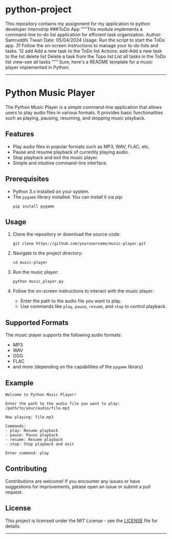 # python-project
This repository contains my assignment for my application to python developer internship
###ToDo App
"""This module implements a command-line to-do list application
for efficient task organization.
Author: Samruddhi Tiwari
Date: 05/04/2024
Usage:
Run the script to start the ToDo app. 31
Follow the on-screen instructions to manage your to-do lists and tasks. 12
add Add a new task to the ToDo list
Actions:
add-Add a new task to the list
delete list Delete a task from the Topo list List all tasks in the ToDo list
view-see all tasks
"""
Sure, here's a README template for a music player implemented in Python:

---

# Python Music Player

The Python Music Player is a simple command-line application that allows users to play audio files in various formats. It provides basic functionalities such as playing, pausing, resuming, and stopping music playback.

## Features

- Play audio files in popular formats such as MP3, WAV, FLAC, etc.
- Pause and resume playback of currently playing audio.
- Stop playback and exit the music player.
- Simple and intuitive command-line interface.

## Prerequisites

- Python 3.x installed on your system.
- The `pygame` library installed. You can install it via pip:
  ```
  pip install pygame
  ```

## Usage

1. Clone the repository or download the source code:

   ```
   git clone https://github.com/yourusername/music-player.git
   ```

2. Navigate to the project directory:

   ```
   cd music-player
   ```

3. Run the music player:

   ```
   python music_player.py
   ```

4. Follow the on-screen instructions to interact with the music player:
   - Enter the path to the audio file you want to play.
   - Use commands like `play`, `pause`, `resume`, and `stop` to control playback.

## Supported Formats

The music player supports the following audio formats:

- MP3
- WAV
- OGG
- FLAC
- and more (depending on the capabilities of the `pygame` library)

## Example

```
Welcome to Python Music Player!

Enter the path to the audio file you want to play: /path/to/your/audio/file.mp3

Now playing: file.mp3

Commands:
- play: Resume playback
- pause: Pause playback
- resume: Resume playback
- stop: Stop playback and exit

Enter command: play
```

## Contributing

Contributions are welcome! If you encounter any issues or have suggestions for improvements, please open an issue or submit a pull request.

## License

This project is licensed under the MIT License - see the [LICENSE](LICENSE) file for details.

---

